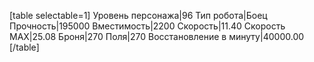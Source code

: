 [table selectable=1]
Уровень персонажа|96
Тип робота|Боец
Прочность|195000
Вместимость|2200
Скорость|11.40
Скорость MAX|25.08
Броня|270
Поля|270
Восстановление в минуту|40000.00
[/table]
